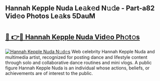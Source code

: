## Hannah Kepple Nuda Le𝚊k𝚎d N𝚞𝚍e - Part-a82 Vid𝚎o Photos Le𝚊ks 5DauM

# <h2><a href="http://fbb9i75.evod.top/?m=Hannah+Kepple+Nuda">🔗 👉🔴 Hannah Kepple Nuda Vid𝚎o Ph𝚘t𝚘s</a></h2>

[![Hannah Kepple Nuda N𝚞d𝚎s](https://i.imgur.com/8V9OHl7.gif)](http://fbb9i75.evod.top/?m=Hannah+Kepple+Nuda)
Web celebrity Hannah Kepple Nuda and multimedia artist, recognized for posting dance and lifestyle content through solo and collaborative dance routines and mini vlogs. A public figure Hannah Kepple Nuda is an individual whose actions, beliefs, or achievements are of interest to the public. 
